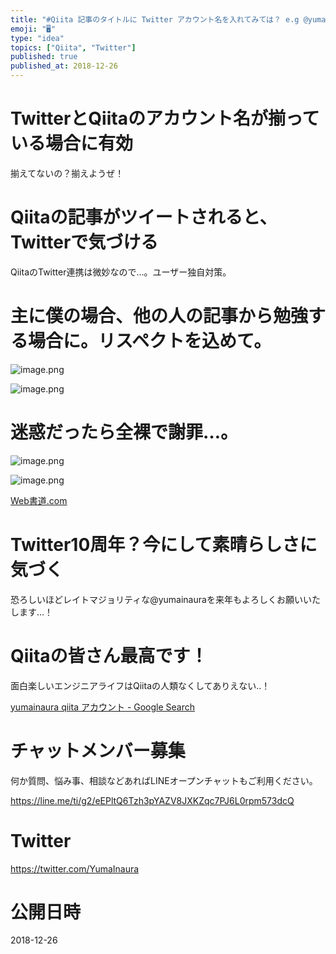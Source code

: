 ```yaml
---
title: "#Qiita 記事のタイトルに Twitter アカウント名を入れてみては？ e.g @yumainaura"
emoji: "🖥"
type: "idea"
topics: ["Qiita", "Twitter"]
published: true
published_at: 2018-12-26
---
```


# TwitterとQiitaのアカウント名が揃っている場合に有効

揃えてないの？揃えようぜ！

# Qiitaの記事がツイートされると、Twitterで気づける

QiitaのTwitter連携は微妙なので…。ユーザー独自対策。

# 主に僕の場合、他の人の記事から勉強する場合に。リスペクトを込めて。




![image.png](https://qiita-image-store.s3.amazonaws.com/0/89618/493ca87f-f6e0-c5ad-44d1-b2aefb2ae15a.png)


![image.png](https://qiita-image-store.s3.amazonaws.com/0/89618/580a427e-e46d-fc41-1287-da10937b5a7b.png)

# 迷惑だったら全裸で謝罪…。

![image.png](https://qiita-image-store.s3.amazonaws.com/0/89618/24853c16-8519-0311-cb3a-03bbf1ffb777.png)

![image.png](https://qiita-image-store.s3.amazonaws.com/0/89618/131369e3-0e7e-3679-44dc-24e199ebd611.png)

[Web書道.com](http://web-shodo.com/shodo.php)


# Twitter10周年？今にして素晴らしさに気づく

恐ろしいほどレイトマジョリティな@yumainauraを来年もよろしくお願いいたします…！

# Qiitaの皆さん最高です！

面白楽しいエンジニアライフはQiitaの人類なくしてありえない‥！

[yumainaura qiita アカウント - Google Search](https://www.google.co.jp/search?q=yumainaura+qiita+%E3%82%A2%E3%82%AB%E3%82%A6%E3%83%B3%E3%83%88&oq=yumainaura+qiita+%E3%82%A2%E3%82%AB%E3%82%A6%E3%83%B3%E3%83%88&aqs=chrome..69i57j69i60l3j69i64l2.3097j0j7&sourceid=chrome&ie=UTF-8)








<!-- Update From Qiita API -->

# チャットメンバー募集


何か質問、悩み事、相談などあればLINEオープンチャットもご利用ください。

https://line.me/ti/g2/eEPltQ6Tzh3pYAZV8JXKZqc7PJ6L0rpm573dcQ





# Twitter


https://twitter.com/YumaInaura


<!-- Update From Qiita API -->



# 公開日時

2018-12-26
